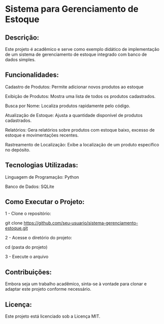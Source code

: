 # Sistema para Gerenciamento de Estoque

## Descrição:

Este projeto é acadêmico e serve como exemplo didático de implementação de um sistema de gerenciamento de estoque integrado com banco de dados simples.

## Funcionalidades:

Cadastro de Produtos: Permite adicionar novos produtos ao estoque

Exibição de Produtos: Mostra uma lista de todos os produtos cadastrados.

Busca por Nome: Localiza produtos rapidamente pelo código.

Atualização de Estoque: Ajusta a quantidade disponível de produtos cadastrados.

Relatórios: Gera relatórios sobre produtos com estoque baixo, excesso de estoque e movimentações recentes.

Rastreamento de Localização: Exibe a localização de um produto específico no depósito.

## Tecnologias Utilizadas:

Linguagem de Programação: Python

Banco de Dados: SQLite

## Como Executar o Projeto:

1 - Clone o repositório:

git clone https://github.com/seu-usuario/sistema-gerenciamento-estoque.git

2 - Acesse o diretório do projeto:

cd (pasta do projeto)

3 - Execute o arquivo

## Contribuições:

Embora seja um trabalho acadêmico, sinta-se à vontade para clonar e adaptar este projeto conforme necessário.

## Licença:

Este projeto está licenciado sob a Licença MIT.
